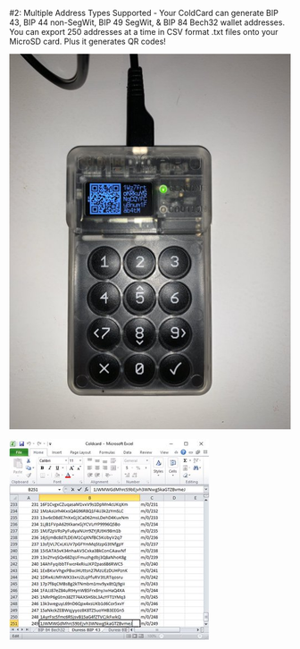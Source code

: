 #2: Multiple Address Types Supported - Your ColdCard can generate BIP 43, BIP 44 non-SegWit, BIP 49 SegWit, & BIP 84 Bech32 wallet addresses. You can export 250 addresses at a time in CSV format .txt files onto your MicroSD card. Plus it generates QR codes!

![](assets/12.jpg)

![](assets/13.jpg)
